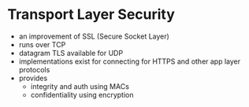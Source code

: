 # Transport Layer Security

* an improvement of SSL (Secure Socket Layer)
* runs over TCP
* datagram TLS available for UDP
* implementations exist for connecting for HTTPS and other app layer protocols
* provides
    * integrity and auth using MACs
    * confidentiality using encryption
